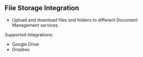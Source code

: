 
## File Storage Integration 

* Upload and download files and folders to different Document Management services.

Supported Integrations:
* Google Drive
* Dropbox
